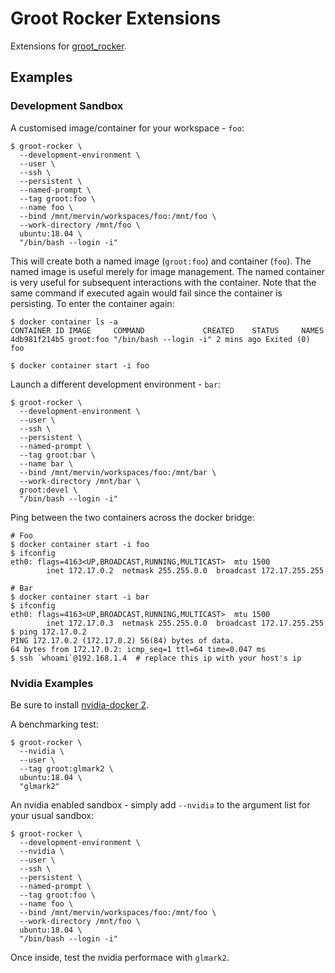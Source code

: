 # Groot Rocker Extensions

Extensions for [groot_rocker](https://github.com/stonier/groot_rocker).

## Examples

### Development Sandbox

A customised image/container for your workspace - `foo`:

```
$ groot-rocker \
  --development-environment \
  --user \
  --ssh \
  --persistent \
  --named-prompt \
  --tag groot:foo \
  --name foo \
  --bind /mnt/mervin/workspaces/foo:/mnt/foo \
  --work-directory /mnt/foo \
  ubuntu:18.04 \
  "/bin/bash --login -i"
```

This will create both a named image (`groot:foo`) and container (`foo`). The named image
is useful merely for image management. The named container is very useful for subsequent interactions
with the container. Note that the same command if executed again would fail since the container is persisting. To enter the container again:

```
$ docker container ls -a
CONTAINER ID IMAGE     COMMAND             CREATED    STATUS     NAMES
4db981f214b5 groot:foo "/bin/bash --login -i" 2 mins ago Exited (0) foo

$ docker container start -i foo
```

Launch a different development environment - `bar`:

```
$ groot-rocker \
  --development-environment \
  --user \
  --ssh \
  --persistent \
  --named-prompt \
  --tag groot:bar \
  --name bar \
  --bind /mnt/mervin/workspaces/foo:/mnt/bar \
  --work-directory /mnt/bar \
  groot:devel \
  "/bin/bash --login -i"
```

Ping between the two containers across the docker bridge:

```
# Foo
$ docker container start -i foo
$ ifconfig
eth0: flags=4163<UP,BROADCAST,RUNNING,MULTICAST>  mtu 1500
        inet 172.17.0.2  netmask 255.255.0.0  broadcast 172.17.255.255

# Bar
$ docker container start -i bar
$ ifconfig
eth0: flags=4163<UP,BROADCAST,RUNNING,MULTICAST>  mtu 1500
        inet 172.17.0.3  netmask 255.255.0.0  broadcast 172.17.255.255
$ ping 172.17.0.2
PING 172.17.0.2 (172.17.0.2) 56(84) bytes of data.
64 bytes from 172.17.0.2: icmp_seq=1 ttl=64 time=0.047 ms
$ ssh `whoami`@192.168.1.4  # replace this ip with your host's ip
```

### Nvidia Examples

Be sure to install [nvidia-docker 2](https://docs.nvidia.com/datacenter/cloud-native/container-toolkit/install-guide.html#docker).

A benchmarking test:

```
$ groot-rocker \
  --nvidia \
  --user \
  --tag groot:glmark2 \
  ubuntu:18.04 \
  "glmark2"
```


An nvidia enabled sandbox - simply add `--nvidia` to the argument list for your usual sandbox:

```
$ groot-rocker \
  --development-environment \
  --nvidia \
  --user \
  --ssh \
  --persistent \
  --named-prompt \
  --tag groot:foo \
  --name foo \
  --bind /mnt/mervin/workspaces/foo:/mnt/foo \
  --work-directory /mnt/foo \
  ubuntu:18.04 \
  "/bin/bash --login -i"
```

Once inside, test the nvidia performace with `glmark2`.
